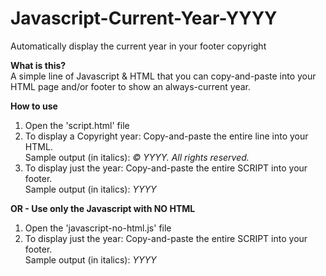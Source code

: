 # Javascript-Current-Year-YYYY
Automatically display the current year in your footer copyright

<b>What is this?</b><br/>
A simple line of Javascript &amp; HTML that you can copy-and-paste into your HTML page and/or footer to show an always-current year.

<b>How to use</b>
<ol>
<li>Open the 'script.html' file</li>
<li>To display a Copyright year: Copy-and-paste the entire line into your HTML.<br/>Sample output (in italics): <em>&copy; YYYY. All rights reserved.</em></li>
<li>To display just the year: Copy-and-paste the entire SCRIPT into your footer.<br/>Sample output (in italics): <em>YYYY</em></li>
</ol>

<b>OR - Use only the Javascript with NO HTML</b>
<ol>
<li>Open the 'javascript-no-html.js' file</li>
<li>To display just the year: Copy-and-paste the entire SCRIPT into your footer.<br/>Sample output (in italics): <em>YYYY</em></li>
</ol>
